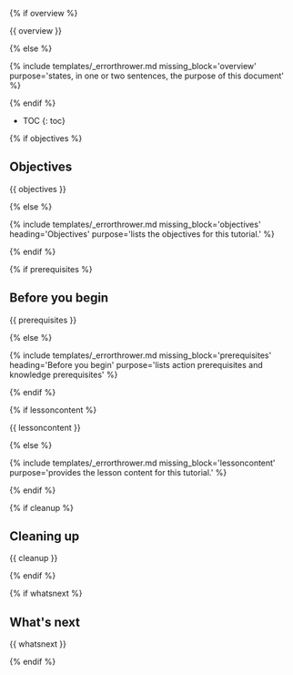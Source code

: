 {% if overview %}

{{ overview }}

{% else %}

{% include templates/_errorthrower.md missing_block='overview' purpose='states, in one or two sentences, the purpose of this document' %}

{% endif %}


* TOC
{: toc}


{% if objectives %}

## Objectives

{{ objectives }}

{% else %}

{% include templates/_errorthrower.md missing_block='objectives' heading='Objectives' purpose='lists the objectives for this tutorial.' %}

{% endif %}


{% if prerequisites %}

## Before you begin

{{ prerequisites }}

{% else %}

{% include templates/_errorthrower.md missing_block='prerequisites' heading='Before you begin' purpose='lists action prerequisites and knowledge prerequisites' %}

{% endif %}


{% if lessoncontent %}

{{ lessoncontent }}

{% else %}

{% include templates/_errorthrower.md missing_block='lessoncontent' purpose='provides the lesson content for this tutorial.' %}

{% endif %}


{% if cleanup %}

## Cleaning up

{{ cleanup }}

{% endif %}


{% if whatsnext %}

## What's next

{{ whatsnext }}

{% endif %}
